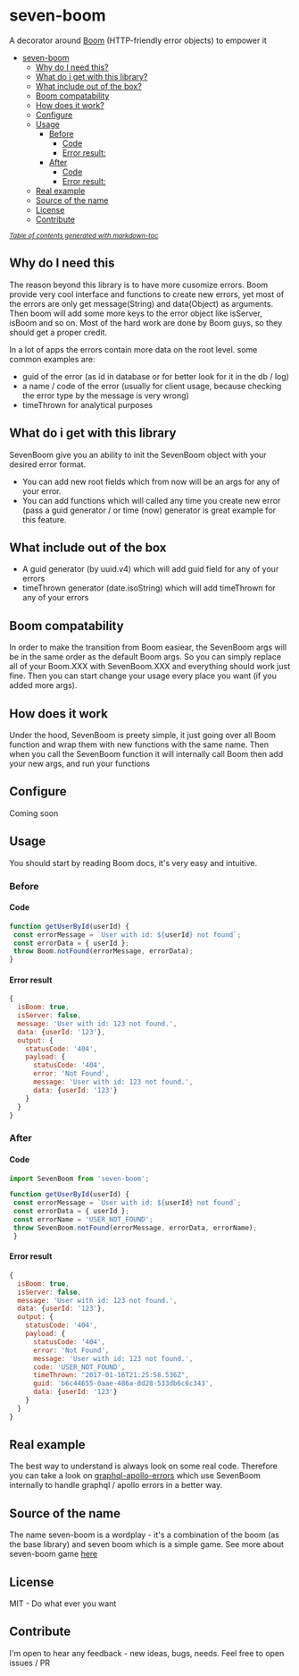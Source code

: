 # seven-boom
A decorator around [Boom](https://github.com/hapijs/boom) (HTTP-friendly error objects) to empower it

<!-- toc -->

- [seven-boom](#seven-boom)
  * [Why do I need this?](#why-do-i-need-this)
  * [What do i get with this library?](#what-do-i-get-with-this-library)
  * [What include out of the box?](#what-include-out-of-the-box)
  * [Boom compatability](#boom-compatability)
  * [How does it work?](#how-does-it-work)
  * [Configure](#configure)
  * [Usage](#usage)
    + [Before](#before)
      - [Code](#code)
      - [Error result:](#error-result)
    + [After](#after)
      - [Code](#code-1)
      - [Error result:](#error-result-1)
  * [Real example](#real-example)
  * [Source of the name](#source-of-the-name)
  * [License](#license)
  * [Contribute](#contribute)

<small><i><a href='http://ecotrust-canada.github.io/markdown-toc/'>Table of contents generated with markdown-toc</a></i></small>
<!-- tocstop -->

## Why do I need this
The reason beyond this library is to have more cusomize errors.
Boom provide very cool interface and functions to create new errors, yet most of the errors are only get message(String) and data(Object) as arguments.
Then boom will add some more keys to the error object like isServer, isBoom and so on.
Most of the hard work are done by Boom guys, so they should get a proper credit.

In a lot of apps the errors contain more data on the root level. some common examples are:
* guid of the error (as id in database or for better look for it in the db / log)
* a name / code of the error (usually for client usage, because checking the error type by the message is very wrong)
* timeThrown for analytical purposes

## What do i get with this library
SevenBoom give you an ability to init the SevenBoom object with your desired error format. 
* You can add new root fields which from now will be an args for any of your error.
* You can add functions which will called any time you create new error (pass a guid generator / or time (now) generator is great example for this feature.

## What include out of the box
* A guid generator (by uuid.v4) which will add guid field for any of your errors
* timeThrown generator (date.isoString) which will add timeThrown for any of your errors

## Boom compatability
In order to make the transition from Boom easiear, the SevenBoom args will be in the same order as the default Boom args. 
So you can simply replace all of your Boom.XXX with SevenBoom.XXX and everything should work just fine.
Then you can start change your usage every place you want (if you added more args).

## How does it work
Under the hood, SevenBoom is preety simple, it just going over all Boom function and wrap them with new functions with the same name.
Then when you call the SevenBoom function it will internally call Boom then add your new args, and run your functions

## Configure
Coming soon

## Usage
You should start by reading Boom docs, it's very easy and intuitive.

### Before
#### Code
```js
function getUserById(userId) {
 const errorMessage = `User with id: ${userId} not found`;
 const errorData = { userId };
 throw Boom.notFound(errorMessage, errorData);	
}
```
#### Error result
```js
{
  isBoom: true,
  isServer: false, 
  message: 'User with id: 123 not found.',
  data: {userId: '123'},
  output: {
    statusCode: '404',
    payload: {
      statusCode: '404',
      error: 'Not Found',
      message: 'User with id: 123 not found.',
      data: {userId: '123'}
    }
  }
}
```

### After
#### Code
```js
import SevenBoom from 'seven-boom';

function getUserById(userId) {
 const errorMessage = `User with id: ${userId} not found`;
 const errorData = { userId };
 const errorName = 'USER_NOT_FOUND';
 throw SevenBoom.notFound(errorMessage, errorData, errorName);
 }
```
#### Error result
```js
{
  isBoom: true,
  isServer: false, 
  message: 'User with id: 123 not found.',
  data: {userId: '123'},
  output: {
    statusCode: '404',
    payload: {
      statusCode: '404',
      error: 'Not Found',
      message: 'User with id: 123 not found.',
      code: 'USER_NOT_FOUND',
      timeThrown: "2017-01-16T21:25:58.536Z",
      guid: 'b6c44655-0aae-486a-8d28-533db6c6c343',
      data: {userId: '123'}
    }
  }
}
```

## Real example
The best way to understand is always look on some real code.
Therefore you can take a look on [graphql-apollo-errors](https://github.com/GiladShoham/graphql-apollo-errors) which use SevenBoom internally to handle graphql / apollo errors in a better way.

## Source of the name
The name seven-boom is a wordplay - it's a combination of the boom (as the base library) and seven boom which is a simple game.
See more about seven-boom game [here](https://play.google.com/store/apps/details?id=com.krembo.seven)

## License
MIT - Do what ever you want

## Contribute
I'm open to hear any feedback - new ideas, bugs, needs.
Feel free to open issues / PR
